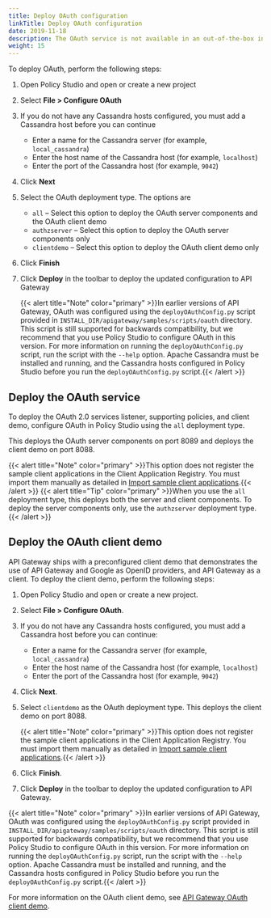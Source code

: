 ```yaml
---
title: Deploy OAuth configuration
linkTitle: Deploy OAuth configuration
date: 2019-11-18
description: The OAuth service is not available in an out-of-the-box installation and you must deploy it manually.
weight: 15
---
```


To deploy OAuth, perform the following steps:

1. Open Policy Studio and open or create a new project

2. Select **File > Configure OAuth**

3. If you do not have any Cassandra hosts configured, you must add a Cassandra host before you can continue

    * Enter a name for the Cassandra server (for example, `local_cassandra`)
    * Enter the host name of the Cassandra host (for example, `localhost`)
    * Enter the port of the Cassandra host (for example, `9042`)

4. Click **Next**
5. Select the OAuth deployment type. The options are

    * `all` – Select this option to deploy the OAuth server components and the OAuth client demo
    * `authzserver` – Select this option to deploy the OAuth server components only
    * `clientdemo` – Select this option to deploy the OAuth client demo only

6. Click **Finish**

7. Click **Deploy** in the toolbar to deploy the updated configuration to API Gateway

    {{< alert title="Note" color="primary" >}}In earlier versions of API Gateway, OAuth was configured using the `deployOAuthConfig.py` script provided in `INSTALL_DIR/apigateway/samples/scripts/oauth` directory. This script is still supported for backwards compatibility, but we recommend that you use Policy Studio to configure OAuth in this version. For more information on running the `deployOAuthConfig.py` script, run the script with the `--help` option. Apache Cassandra must be installed and running, and the Cassandra hosts configured in Policy Studio before you run the `deployOAuthConfig.py` script.{{< /alert >}}

## Deploy the OAuth service

To deploy the OAuth 2.0 services listener, supporting policies, and client demo, configure OAuth in Policy Studio using the `all` deployment type.

This deploys the OAuth server components on port 8089 and deploys the client demo on port 8088.

{{< alert title="Note" color="primary" >}}This option does not register the sample client applications in the Client Application Registry. You must import them manually as detailed in [Import sample client applications](/docs/apigw_oauth/oauth_client_setup/oauth_setup_import).{{< /alert >}}
{{< alert title="Tip" color="primary" >}}When you use the `all` deployment type, this deploys both the server and client components. To deploy the server components only, use the `authzserver` deployment type.{{< /alert >}}

## Deploy the OAuth client demo

API Gateway ships with a preconfigured client demo that demonstrates the use of API Gateway and Google as OpenID providers, and API Gateway as a client. To deploy the client demo, perform the following steps:

1. Open Policy Studio and open or create a new project.
2. Select **File > Configure OAuth**.
3. If you do not have any Cassandra hosts configured, you must add a Cassandra host before you can continue:
    * Enter a name for the Cassandra server (for example, `local_cassandra`)
    * Enter the host name of the Cassandra host (for example, `localhost`)
    * Enter the port of the Cassandra host (for example, `9042`)
4. Click **Next**.
5. Select `clientdemo` as the OAuth deployment type. This deploys the client demo on port 8088.

    {{< alert title="Note" color="primary" >}}This option does not register the sample client applications in the Client Application Registry. You must import them manually as detailed in [Import sample client applications](/docs/apigw_oauth/oauth_client_setup/oauth_setup_import).{{< /alert >}}

6. Click **Finish**.
7. Click **Deploy** in the toolbar to deploy the updated configuration to API Gateway.

{{< alert title="Note" color="primary" >}}In earlier versions of API Gateway, OAuth was configured using the `deployOAuthConfig.py` script provided in `INSTALL_DIR/apigateway/samples/scripts/oauth` directory. This script is still supported for backwards compatibility, but we recommend that you use Policy Studio to configure OAuth in this version. For more information on running the `deployOAuthConfig.py` script, run the script with the `--help` option. Apache Cassandra must be installed and running, and the Cassandra hosts configured in Policy Studio before you run the `deployOAuthConfig.py` script.{{< /alert >}}

For more information on the OAuth client demo, see [API Gateway OAuth client demo](/docs/apigw_oauth/client_demo).
